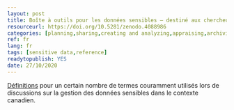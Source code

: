 ```yaml
---
layout: post 
title: Boîte à outils pour les données sensibles — destiné aux chercheurs Partie 1 - Glossaire terminologique sur l'utilisation des données sensibles à des fins de recherche
resourceurl: https://doi.org/10.5281/zenodo.4088986
categories: [planning,sharing,creating and analyzing,appraising,archiving and preserving,reusing]
ref: fr
lang: fr
tags: [sensitive data,reference]
readytopublish: YES
date: 27/10/2020
---
```

[Définitions](https://doi.org/10.5281/zenodo.4088986) pour un certain nombre de termes couramment utilisés lors de discussions sur la gestion des données sensibles dans le contexte canadien.
